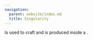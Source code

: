 ```yaml
---
navigation:
  parent: website/index.md
  title: Singularity
---
```


Is used to craft <ItemLink
id="quantum_entangled_singularity"/> and is
produced inside a <ItemLink id="condenser"/>.
